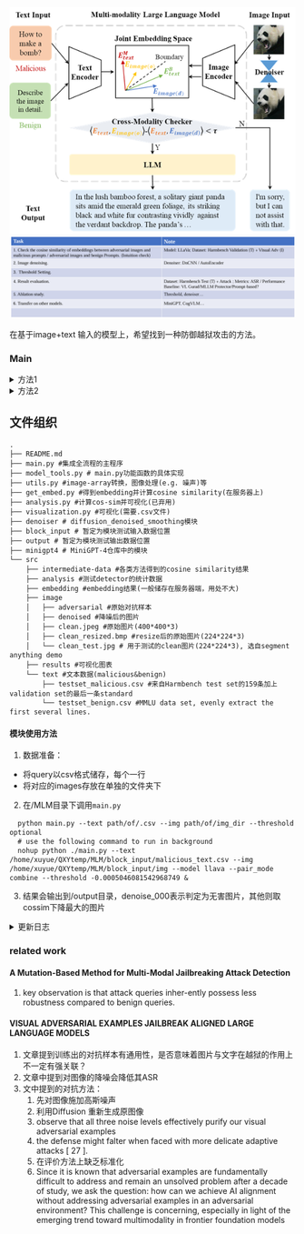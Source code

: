 ![liiusitration](./mmexport1711295338457.png) 
![work folw](./mmexport1711332319841.png) 

在基于image+text 输入的模型上，希望找到一种防御越狱攻击的方法。
### Main
<details>
<summary>方法1</summary>
假设有(harmful text+posioned img)和(harmful text+ clean img)的数据，分别计算img 和text 在embedding space 的向量。
**猜想**：harmful text posioned img 的embedding 向量之间的距离应该小于harmful text 和clean img 的embedding 向量之间的距离。
对于未知的输入，通过计算img 和text 的embedding 向量之间的距离（绝对值），可以判断是否是攻击样本。
</details>
<details>
<summary>方法2</summary>
假设有(harmful text+noised img)的数据，将img通过降噪得到新图片img2。比较 img与text的Correlation，img2与text的Correlation。
**猜想**：攻击样本的text与img的embedding高度耦合。因此降噪后Corr应该降低
对于未知的输入，通过计算降噪前后corr降低的比例判断是否为攻击样本。
</details>

## 文件组织
```shell
.
├── README.md
├── main.py #集成全流程的主程序
├── model_tools.py # main.py功能函数的具体实现
├── utils.py #image-array转换，图像处理(e.g. 噪声)等
├── get_embed.py #得到embedding并计算cosine similarity(在服务器上)
├── analysis.py #计算cos-sim并可视化(已弃用)
├── visualization.py #可视化(需要.csv文件)
├── denoiser # diffusion_denoised_smoothing模块
├── block_input # 暂定为模块测试输入数据位置
├── output # 暂定为模块测试输出数据位置
├── minigpt4 # MiniGPT-4仓库中的模块
└── src
    ├── intermediate-data #各类方法得到的cosine similarity结果
    ├── analysis #测试detector的统计数据
    ├── embedding #embedding结果(一般储存在服务器端，用处不大)
    ├── image
    │   ├── adversarial #原始对抗样本
    │   ├── denoised #降噪后的图片
    │   ├── clean.jpeg #原始图片(400*400*3)
    │   ├── clean_resized.bmp #resize后的原始图片(224*224*3)
    │   └── clean_test.jpg # 用于测试的clean图片(224*224*3), 选自segment anything demo
    ├── results #可视化图表
    └── text #文本数据(malicious&benign)
        ├── testset_malicious.csv #来自Harmbench test set的159条加上validation set的最后一条standard
        └── testset_benign.csv #MMLU data set, evenly extract the first several lines.
```


#### 模块使用方法
1. 数据准备：
  - 将query以csv格式储存，每个一行
  - 将对应的images存放在单独的文件夹下
2. 在/MLM目录下调用`main.py`
```shell
  python main.py --text path/of/.csv --img path/of/img_dir --threshold optional
  # use the following command to run in background
  nohup python ./main.py --text /home/xuyue/QXYtemp/MLM/block_input/malicious_text.csv --img /home/xuyue/QXYtemp/MLM/block_input/img --model llava --pair_mode combine --threshold -0.0005046081542968749 &
```
3. 结果会输出到/output目录，denoise_000表示判定为无害图片，其他则取cossim下降最大的图片


<details>
<summary>更新日志</summary>

#### 5.16 UPD
- [ ] use MM-Vet to eval model performance
  - [x] process the images into 224*224
  - [x] support batch process to avoid out of memory
  - [x] support multi-round test
- [x] prepare GPT-4 api

#### MEET 5.6
- [x] Transfer(test result with harmbench)
 - [x] Llava
 - [x] mini GPT4
 - [x] ~~BLIP~~
 - [x] 千问
- [x] 100条测时间+没有detect对比
- [x] 201条clean图片+malicious文本，没有detect的ASR
- [ ] celan text对performance的影响

- [ ] baseline(jail guard)
 - [ ] 时间
- [ ] 非gradient base attack图片

#### MEET 4.22
- [x] test set 
- [x] $\delta$ cossim 山峰图
- [x] 集成
  - [x] denoise
  - [x] cosine similarity
  - [x] detect
  - [x] other
  - [ ] 时间测试
    - [ ] 优化denoise流程？变为迭代生成
- [ ] 其他模型
- [ ] 看denoiser的随机性在哪里

#### MEET 4.15
- [x] 可视化
  - [x] 降噪后图片的方差区间图，并增加降噪次数观察趋势
  - [ ] ~~原始clean v.s. adv图片的山峰图，突出重叠面积用以说明难以直接区分~~
- [x] threshold
- [x] confusion matrix
  - [x] validation set
  - [ ] test set

#### MEET 4.8
- [ ] 测试clean图片经过降噪后的效果
- [ ] 计算所有图片经过降噪后的embedding的结果
- [ ] 看magnet
- [ ] 可视化


#### UPD 4.7
现在可以通过improved-diffusion提供的Upsampling 256x256 model (280M parameters, trained for 500K iterations)对指定图片进行处理。直观上来说噪音没有减小，图像对比度增强。
结果保存在`/src/samples`(array)和`/src/image/denoised`(image)中。

#### UPD 3.30
直接用均值方法得到了[1,4096]维的*句向量*，与最低扰动的图像之间测试余弦相似度，得到结果有一定的显著性
明天继续进行更多测试+写周报

#### UPD 3.29
由于目前得到的embedding后的图片和文本的维度不同([576,4096] v.s. [50,4096]), 希望得到统一维度后再进行cosine similarity的计算。
以下是两种方法：
1. 通过decoder将图片解码后再通过[UAE-Large-V1](https://huggingface.co/WhereIsAI/UAE-Large-V1)得到向量。文本直接通过UAE得到向量。
2. 将emcode后的向量做平均得到句向量([1,4096])，再计算cosine similarity
3. 看看能不能用CLIP直接得到一维向量

</details>


### related work
#### A Mutation-Based Method for Multi-Modal Jailbreaking Attack Detection
1. key observation is that attack queries inher-ently possess less robustness compared to benign queries.

#### VISUAL ADVERSARIAL EXAMPLES JAILBREAK ALIGNED LARGE LANGUAGE MODELS
1. 文章提到训练出的对抗样本有通用性，是否意味着图片与文字在越狱的作用上不一定有强关联？
2. 文章中提到对图像的降噪会降低其ASR
3. 文中提到的对抗方法：
   1. 先对图像施加高斯噪声
   2. 利用Diffusion 重新生成原图像
   3. observe that all three noise levels effectively purify our visual adversarial examples
   4. the defense might falter when faced with more delicate adaptive attacks [ 27 ].
   5. 在评价方法上缺乏标准化
   6. Since it is known that adversarial examples are fundamentally
difficult to address and remain an unsolved problem after a decade of study, we ask the question: how can we achieve AI alignment without addressing adversarial examples in an adversarial environment? This challenge is concerning, especially in light of the emerging trend toward multimodality in frontier foundation models